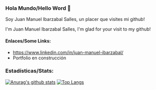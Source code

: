### Hola Mundo/Hello Word  👋 

Soy Juan Manuel Ibarzabal Salles, un placer que visites mi github!

I'm Juan Manuel Ibarzabal Salles, I'm glad for your visit to my github!

#### Enlaces/Some Links:

- https://www.linkedin.com/in/juan-manuel-ibarzabal/
- Portfolio en construcción



### Estadísticas/Stats:
[![Anurag's github stats](https://github-readme-stats.vercel.app/api?username=ibarzabal-jm&show_icons=true&theme=radical&?theme=merko&count_private=true)](https://github.com/anuraghazra/github-readme-stats)
[![Top Langs](https://github-readme-stats.vercel.app/api/top-langs/?username=ibarzabal-jm&layout=compact&show_icons=true&theme=radical&count_private=true)](https://github.com/anuraghazra/github-readme-stats)
